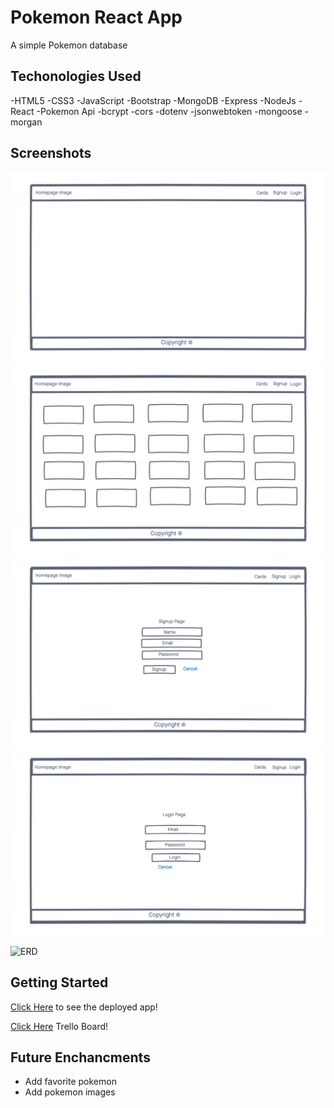 # Pokemon React App

A simple Pokemon database

## Techonologies Used

-HTML5
-CSS3
-JavaScript
-Bootstrap
-MongoDB
-Express
-NodeJs
-React
-Pokemon Api
-bcrypt
-cors
-dotenv
-jsonwebtoken
-mongoose
-morgan

## Screenshots
![wireframe1](imgs/Pokemon-homepage.png)
![wireframe2](imgs/CardsPage.png)
![wireframe3](imgs/Pokemon-signup-page.png)
![wireframe4](imgs/Pokemon-loginpage.png)

![ERD](!)

## Getting Started

[Click Here](!) to see the deployed app!

[Click Here](https://trello.com/b/A200ltUy/project-3) Trello Board!

## Future Enchancments
- Add favorite pokemon 
- Add pokemon images
